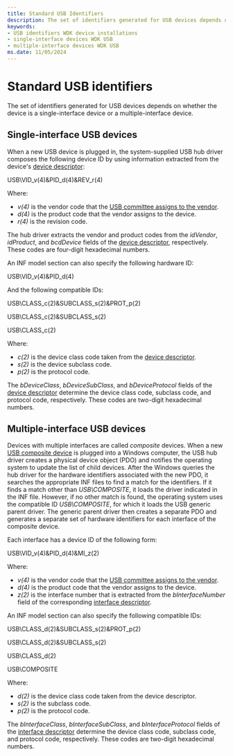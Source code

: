 ```yaml
---
title: Standard USB Identifiers
description: The set of identifiers generated for USB devices depends on whether the device is a single-interface device or a multiple-interface device.
keywords:
- USB identifiers WDK device installations
- single-interface devices WDK USB
- multiple-interface devices WDK USB
ms.date: 11/05/2024
---
```


# Standard USB identifiers

The set of identifiers generated for USB devices depends on whether the device is a single-interface device or a multiple-interface device.  

## Single-interface USB devices

When a new USB device is plugged in, the system-supplied USB hub driver composes the following device ID by using information extracted from the device's [device descriptor](/windows-hardware/drivers/ddi/usbspec/ns-usbspec-_usb_device_descriptor):

USB\\VID_v(4)&PID_d(4)&REV_r(4)

Where:

- *v(4)* is the vendor code that the [USB committee assigns to the vendor](https://www.usb.org/developers).
- *d(4)* is the product code that the vendor assigns to the device.
- *r(4)* is the revision code.

The hub driver extracts the vendor and product codes from the *idVendor*, *idProduct*, and *bcdDevice* fields of the [device descriptor](/windows-hardware/drivers/ddi/usbspec/ns-usbspec-_usb_device_descriptor), respectively. These codes are four-digit hexadecimal numbers.

An INF model section can also specify the following hardware ID:

USB\\VID_v(4)&PID_d(4)

And the following compatible IDs:

USB\\CLASS_c(2)&SUBCLASS_s(2)&PROT_p(2)

USB\\CLASS_c(2)&SUBCLASS_s(2)

USB\\CLASS_c(2)

Where:

- *c(2)* is the device class code taken from the [device descriptor](/windows-hardware/drivers/ddi/usbspec/ns-usbspec-_usb_device_descriptor).
- *s(2)* is the device subclass code.
- *p(2)* is the protocol code.

The *bDeviceClass*, *bDeviceSubClass*, and *bDeviceProtocol* fields of the [device descriptor](/windows-hardware/drivers/ddi/usbspec/ns-usbspec-_usb_device_descriptor) determine the device class code, subclass code, and protocol code, respectively. These codes are two-digit hexadecimal numbers.

## Multiple-interface USB devices

Devices with multiple interfaces are called *composite* devices. When a new [USB composite device](../usbcon/register-a-composite-driver.md) is plugged into a Windows computer, the USB hub driver creates a physical device object (PDO) and notifies the operating system to update the list of child devices. After the Windows queries the hub driver for the hardware identifiers associated with the new PDO, it searches the appropriate INF files to find a match for the identifiers. If it finds a match other than *USB\\COMPOSITE*, it loads the driver indicated in the INF file. However, if no other match is found, the operating system uses the compatible ID *USB\\COMPOSITE*, for which it loads the USB generic parent driver. The generic parent driver then creates a separate PDO and generates a separate set of hardware identifiers for each interface of the composite device.

Each interface has a device ID of the following form:

USB\\VID_v(4)&PID_d(4)&MI_z(2)

Where:

- *v(4)* is the vendor code that the [USB committee assigns to the vendor](https://www.usb.org/developers).
- *d(4)* is the product code that the vendor assigns to the device.
- *z(2)* is the interface number that is extracted from the *bInterfaceNumber* field of the corresponding [interface descriptor](/windows-hardware/drivers/ddi/usbspec/ns-usbspec-_usb_interface_descriptor).

An INF model section can also specify the following compatible IDs:

USB\\CLASS_d(2)&SUBCLASS_s(2)&PROT_p(2)

USB\\CLASS_d(2)&SUBCLASS_s(2)

USB\\CLASS_d(2)

USB\\COMPOSITE

Where:

- *d(2)* is the device class code taken from the device descriptor.
- *s(2)* is the subclass code.
- *p(2)* is the protocol code.

The *bInterfaceClass*, *bInterfaceSubClass*, and *bInterfaceProtocol* fields of the [interface descriptor](/windows-hardware/drivers/ddi/usbspec/ns-usbspec-_usb_interface_descriptor) determine the device class code, subclass code, and protocol code, respectively. These codes are two-digit hexadecimal numbers.
